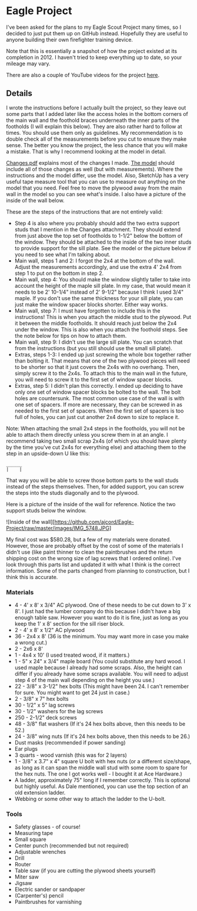 # Eagle Project

I've been asked for the plans to my Eagle Scout Project many times, so I decided to just put them up on GitHub instead. Hopefully they are useful to anyone building their own firefighter training device.

Note that this is essentially a snapshot of how the project existed at its completion in 2012. I haven't tried to keep everything up to date, so your mileage may vary.

There are also a couple of YouTube videos for the project [here](https://www.youtube.com/playlist?list=PLlO3h9nk0MbyEmixgNUvEjmmrnmELnX12).

## Details

I wrote the instructions before I actually built the project, so they leave out some parts that I added later like the access holes in the bottom corners of the main wall and the foothold braces underneath the inner parts of the footholds (I will explain this below). They are also rather hard to follow at times. You should use them only as guidelines. My recommendation is to double check all of the measurements before you cut to ensure they make sense. The better you know the project, the less chance that you will make a mistake. That is why I recommend looking at the model in detail.

[Changes.pdf](https://github.com/ajcord/Eagle-Project/blob/master/instructions/Changes.pdf) explains most of the changes I made. [The model](https://github.com/ajcord/Eagle-Project/blob/master/model/Design_finished.skp) should include all of those changes as well (but with measurements). Where the instructions and the model differ, use the model. Also, SketchUp has a very useful tape measure tool that you can use to measure out anything on the model that you need. Feel free to move the plywood away from the main wall in the model so you can see what's inside. I also have a picture of the inside of the wall below.

These are the steps of the instructions that are not entirely valid:
* Step 4 is also where you probably should add the two extra support studs that I mention in the Changes attachment. They should extend from just above the top set of footholds to 1-1/2" below the bottom of the window. They should be attached to the inside of the two inner studs to provide support for the sill plate. See the model or the picture below if you need to see what I'm talking about.
* Main wall, steps 1 and 2: I forgot the 2x4 at the bottom of the wall. Adjust the measurements accordingly, and use the extra 4' 2x4 from step 1 to put on the bottom in step 2.
* Main wall, step 4: You should make the window slightly taller to take into account the height of the maple sill plate. In my case, that would mean it needs to be 2' 10-1/4" instead of 2' 9-1/2" because I think I used 3/4" maple. If you don't use the same thickness for your sill plate, you can just make the window spacer blocks shorter. Either way works.
* Main wall, step 7: I must have forgotten to include this in the instructions! This is when you attach the middle stud to the plywood. Put it between the middle footholds. It should reach just below the 2x4 under the window. This is also when you attach the foothold steps. See the note below for tips on how to attach them.
* Main wall, step 9: I didn't use the large sill plate. You can scratch that from the instructions (but you still should use the small sill plate).
* Extras, steps 1-3: I ended up just screwing the whole box together rather than bolting it. That means that one of the two plywood pieces will need to be shorter so that it just covers the 2x4s with no overhang. Then, simply screw it to the 2x4s. To attach this to the main wall in the future, you will need to screw it to the first set of window spacer blocks.
* Extras, step 5: I didn't plan this correctly. I ended up deciding to have only one set of window spacer blocks be bolted to the wall. The bolt holes are countersunk. The most common use case of the wall is with one set of spacers. If more are necessary, they can be screwed in as needed to the first set of spacers. When the first set of spacers is too full of holes, you can just cut another 2x4 down to size to replace it.

Note: When attaching the small 2x4 steps in the footholds, you will not be able to attach them directly unless you screw them in at an angle. I recommend taking two small scrap 2x4s (of which you should have plenty by the time you've cut 2x4s for everything else) and attaching them to the step in an upside-down U like this:

```
______
|    |
```

That way you will be able to screw those bottom parts to the wall studs instead of the steps themselves. Then, for added support, you can screw the steps into the studs diagonally and to the plywood.

Here is a picture of the inside of the wall for reference. Notice the two support studs below the window.

![Inside of the wall][https://github.com/ajcord/Eagle-Project/raw/master/images/IMG_5748.JPG]

My final cost was $580.28, but a few of my materials were donated. However, those are probably offset by the cost of some of the materials I didn't use (like paint thinner to clean the paintbrushes and the return shipping cost on the wrong size of lag screws that I ordered online).
I've look through this parts list and updated it with what I think is the correct information. Some of the parts changed from planning to construction, but I think this is accurate.

### Materials
* 4 - 4' x 8' x 3/4" AC plywood. One of these needs to be cut down to 3' x 8'. I just had the lumber company do this because I didn't have a big enough table saw. However you want to do it is fine, just as long as you keep the 1' x 8' section for the sill riser block.
* 2 - 4' x 8' x 1/2" AC plywood
* 36 - 2x4 x 8' (36 is the minimum. You may want more in case you make a wrong cut.)
* 2 - 2x6 x 8'
* 1 - 4x4 x 10' (I used treated wood, if it matters.)
* 1 - 5" x 24" x 3/4" maple board (You could substitute any hard wood. I used maple because I already had some scraps. Also, the height can differ if you already have some scraps available. You will need to adjust step 4 of the main wall depending on the height you use.)
* 22 - 3/8" x 3-1/2" hex bolts (This might have been 24. I can't remember for sure. You might want to get 24 just in case.)
* 2 - 3/8" x 7" hex bolts
* 30 - 1/2" x 5" lag screws
* 30 - 1/2" washers for the lag screws
* 250 - 2-1/2" deck screws
* 48 - 3/8" flat washers (If it's 24 hex bolts above, then this needs to be 52.)
* 24 - 3/8" wing nuts (If it's 24 hex bolts above, then this needs to be 26.)
* Dust masks (recommended if power sanding)
* Ear plugs
* 3 quarts - wood varnish (this was for 2 layers)
* 1 - 3/8" x 3.7" x 4" square U bolt with hex nuts (or a different size/shape, as long as it can span the middle wall stud with some room to spare for the hex nuts. The one I got works well - I bought it at Ace Hardware.)
* A ladder, approximately 75" long if I remember correctly. This is optional but highly useful. As Dale mentioned, you can use the top section of an old extension ladder.
* Webbing or some other way to attach the ladder to the U-bolt.

### Tools
* Safety glasses - of course!
* Measuring tape
* Small square
* Center punch (recommended but not required)
* Adjustable wrenches
* Drill
* Router
* Table saw (if you are cutting the plywood sheets yourself)
* Miter saw
* Jigsaw
* Electric sander or sandpaper
* (Carpenter's) pencil
* Paintbrushes for varnishing
